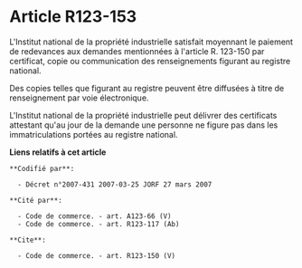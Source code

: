 # Article R123-153

L'Institut national de la propriété industrielle satisfait moyennant le paiement de redevances aux demandes mentionnées à
l'article R. 123-150 par certificat, copie ou communication des renseignements figurant au registre national.

Des copies telles que figurant au registre peuvent être diffusées à titre de renseignement par voie électronique.

L'Institut national de la propriété industrielle peut délivrer des certificats attestant qu'au jour de la demande une
personne ne figure pas dans les immatriculations portées au registre national.

**Liens relatifs à cet article**

	**Codifié par**:

	  - Décret n°2007-431 2007-03-25 JORF 27 mars 2007

	**Cité par**:

	  - Code de commerce. - art. A123-66 (V)
	  - Code de commerce. - art. R123-117 (Ab)

	**Cite**:

	  - Code de commerce. - art. R123-150 (V)
